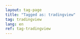 ```yaml
---
layout: tag-page
title: "Tagged as: tradingview"  
tag: tradingview
lang: en
ref: tag-tradingview
---
```

